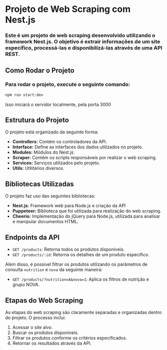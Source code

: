 # Projeto de Web Scraping com Nest.js

### Este é um projeto de web scraping desenvolvido utilizando o framework Nest.js. O objetivo é extrair informações de um site específico, processá-las e disponibilizá-las através de uma API REST.

## Como Rodar o Projeto

### Para rodar o projeto, execute o seguinte comando:

```bash
npm run start:dev
```

Isso iniciará o servidor localmente, pela porta 3000

## Estrutura do Projeto

O projeto está organizado da seguinte forma:

- **Controllers:** Contém os controladores da API.
- **Interface:** Define as interfaces dos dados utilizados no projeto.
- **Modules:** Módulos do Nest.js.
- **Scraper:** Contém os scripts responsáveis por realizar o web scraping.
- **Services:** Serviços utilizados pelo projeto.
- **Utils:** Utilitários diversos.

## Bibliotecas Utilizadas

O projeto faz uso das seguintes bibliotecas:

- **Nest.js:** Framework web para Node.js e criação da API
- **Puppeteer:** Biblioteca que foi utilizada para realização do web scraping.
- **Cheerio:** Implementação do jQuery para Node.js, utilizada para analisar e manipular documentos HTML.

## Endpoints da API

- `GET /products`: Retorna todos os produtos disponíveis.
- `GET /products/:id`: Retorna os detalhes de um produto específico.

Além disso, é possível filtrar os produtos utilizando os parâmetros de consulta `nutrition` e `nova` da seguinte maneira:

- `GET /products/?nutrition=A&nova=1`: Aplica os filtros de nutrição e grupo NOVA.

## Etapas do Web Scraping

As etapas do web scraping são claramente separadas e organizadas dentro do projeto. O processo inclui:

1. Acessar o site alvo.
2. Buscar os produtos disponíveis.
3. Filtrar os produtos conforme os critérios especificados.
4. Retornar os resultados através da API.
